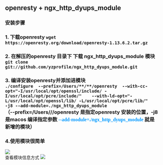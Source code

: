 ## openresty + ngx_http_dyups_module

### 安装步骤

### 1. 下载openresty ```wget https://openresty.org/download/openresty-1.13.6.2.tar.gz```

### 2. 在解压的openresty 目录下 下载 ngx_http_dyups_module 模块 </br>```git clone git://github.com/yzprofile/ngx_http_dyups_module.git```

### 3. 编译安装openresty并添加进模块</br> ```./configure  --prefix=/Users/**/**/openresty  --with-cc-opt="-I/usr/local/opt/openssl/include/ -I/usr/local/opt/pcre/include/"    --with-ld-opt="-L/usr/local/opt/openssl/lib/ -L/usr/local/opt/pcre/lib/"    -j8 --add-module=./ngx_http_dyups_module```</br>（--prefix=/Users/**/**/openresty 是指定openresty 安装的位置，-j8 是macos 编译指定参数 <font color=#0099ff size=3 face="黑体">--add-module=./ngx_http_dyups_module</font> 就是新增的模块）

### 4.使用模块很简单 
![](https://github.com/StriveStruggleYou/openresty_collection/dynamic_upstream/openresty+ngx_http_dyups_module/data/97828263-5a34-4b09-bcbd-352f78e5db90.png)
</br>
查看模块信息方式
![](https://github.com/StriveStruggleYou/openresty_collection/dynamic_upstream/openresty+ngx_http_dyups_module/data/97828263-5a34-4b09-bcbd-352f78e5db90.png)





